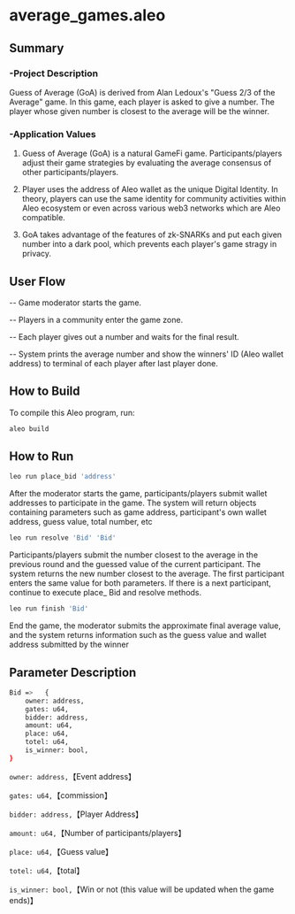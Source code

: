 # average_games.aleo


## Summary

### -Project Description
Guess of Average (GoA) is derived from Alan Ledoux's "Guess 2/3 of the Average" game. In this game, each player is asked to give a number. The player whose given number is closest to the average will be the winner. 


### -Application Values
1. Guess of Average (GoA) is a natural GameFi game.  Participants/players adjust  their game strategies by evaluating the average consensus of other participants/players.

2. Player uses the address of Aleo wallet as the unique Digital Identity. In theory, players can use the same identity for community activities within Aleo ecosystem or even across various web3 networks which are Aleo compatible.

3. GoA takes advantage of the features of zk-SNARKs and put each given number into a dark pool, which prevents each player's game stragy in privacy.


## User Flow
-- Game moderator starts the game.

-- Players in a community enter the game zone.

-- Each player gives out a number and waits for the final result.

-- System prints the average number and show the winners' ID (Aleo wallet address) to terminal of each player after last player done.


## How to Build

To compile this Aleo program, run:
```bash
aleo build
```

## How to Run
```bash
leo run place_bid 'address'
```
After the moderator starts the game, participants/players submit wallet addresses to participate in the game. The system will return objects containing parameters such as game address, participant's own wallet address, guess value, total number, etc


```bash
leo run resolve 'Bid' 'Bid'
```
Participants/players submit the number closest to the average in the previous round and the guessed value of the current participant. The system returns the new number closest to the average. The first participant enters the same value for both parameters. If there is a next participant, continue to execute place_ Bid and resolve methods.

```bash
leo run finish 'Bid'
```
End the game, the moderator submits the approximate final average value, and the system returns information such as the guess value and wallet address submitted by the winner

## Parameter Description
```bash
Bid =>   {
	owner: address,
	gates: u64,
	bidder: address,
	amount: u64,
	place: u64,
	totel: u64,
	is_winner: bool,
}
```

`owner: address,`【Event address】

`gates: u64,`【commission】

`bidder: address,`【Player Address】

`amount: u64,`【Number of participants/players】

`place: u64,`【Guess value】

`totel: u64,`【total】

`is_winner: bool,`【Win or not (this value will be updated when the game ends)】


